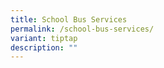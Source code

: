 ```yaml
---
title: School Bus Services
permalink: /school-bus-services/
variant: tiptap
description: ""
---
```

